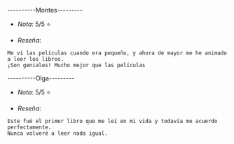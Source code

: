 ----------Montes---------

- *Nota*: 5/5 ⭐

- *Reseña*:
~~~~
Me ví las películas cuando era pequeño, y ahora de mayor me he animado a leer los libros.
¡Son geniales! Mucho mejor que las películas
~~~~

----------Olga---------

- *Nota*: 5/5 ⭐

- *Reseña*:
~~~~
Este fué el primer libro que me leí en mi vida y todavía me acuerdo perfectamente.
Nunca volveré a leer nada igual.
~~~~


